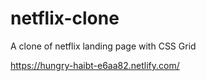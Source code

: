 # netflix-clone
A clone of netflix landing page with CSS Grid

https://hungry-haibt-e6aa82.netlify.com/
